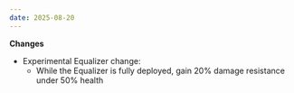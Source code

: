 ```yaml
---
date: 2025-08-20
---
```


**Changes**

* Experimental Equalizer change:
  * While the Equalizer is fully deployed, gain 20% damage resistance under 50% health
